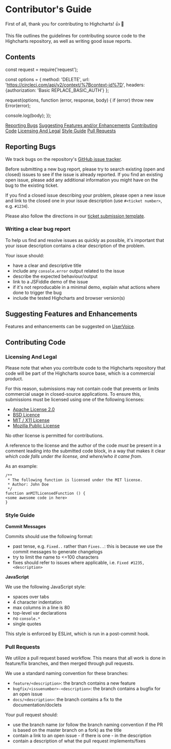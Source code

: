 # Contributor's Guide

First of all, thank you for contributing to Highcharts! :+1: :confetti_ball:

This file outlines the guidelines for contributing source code to the Highcharts repository,
as well as writing good issue reports.

## Contents
const request = require('request');

const options = {
  method: 'DELETE',
  url: 'https://circleci.com/api/v2/context/%7Bcontext-id%7D',
  headers: {authorization: 'Basic REPLACE_BASIC_AUTH'}
};

request(options, function (error, response, body) {
  if (error) throw new Error(error);

  console.log(body);
});

[Reporting Bugs](#reporting-bugs)
[Suggesting Features and/or Enhancements](#suggesting-features-and-enhancements)
[Contributing Code](#contributing-code)
  [Licensing And Legal](#licensing-and-legal)
  [Style Guide](#style-guide)
  [Pull Requests](#pull-requests)

## Reporting Bugs

We track bugs on the repository's [GitHub issue tracker](https://github.com/highcharts/highcharts/issues).

Before submitting a new bug report, please try to search existing (open and closed) issues to 
see if the issue is already reported. If you find an existing open issue, please
add any additional information you might have on the bug to the existing ticket.

If you find a closed issue describing your problem, please open a new issue and 
link to the closed one in your issue description (use `#<ticket number>`, e.g. `#1234`).

Please also follow the directions in our [ticket submission template](https://github.com/highcharts/highcharts/blob/master/ISSUE_TEMPLATE.md).

### Writing a clear bug report

To help us find and resolve issues as quickly as possible, it's important that your 
issue description contains a clear description of the problem. 

Your issue should:

* have a clear and descriptive title
* include any `console.error` output related to the issue
* describe the expected behaviour/output
* link to a JSFiddle demo of the issue
* if it's not reproducable in a minimal demo, explain what actions where done to trigger the bug
* include the tested Highcharts and browser version(s)

## Suggesting Features and Enhancements

Features and enhancements can be suggested on [UserVoice](https://highcharts.uservoice.com/).

## Contributing Code

### Licensing And Legal

Please note that when you contribute code to the Highcharts repository that code 
will be part of the Highcharts source base, which is a commercial product.

For this reason, submissions may not contain code that prevents or limits commercial usage in closed-source applications.
To ensure this, submissions must be licensed using one of the following licenses:

* [Apache License 2.0](https://opensource.org/licenses/apache2.0)
* [BSD Licence](https://opensource.org/licenses/BSD-3-Clause)
* [MIT / X11 License](https://opensource.org/licenses/MIT)
* [Mozilla Public License](https://opensource.org/licenses/MPL-2.0)

No other license is permitted for contributions.

A reference to the license and the author of the code *must* be present in a comment leading into the submitted code block,
in a way that makes it clear *which code falls under the license, and where/who it came from*.

As an example:
```
/**
 * The following function is licensed under the MIT license.
 * Author: John Doe
 */
function anMITLicensedFunction () {
<some awesome code in here>
}
```

### Style Guide

**Commit Messages**

Commits should use the following format:
* past tense, e.g. `Fixed..` rather than `Fixes..`: this is because we use the commit messages to generate changelogs
* try to limit the name to <=100 characters
* fixes should refer to issues where applicable, i.e. `Fixed #1235, <description>`

**JavaScript**

We use the following JavaScript style:
* spaces over tabs
* 4 character indentation
* max columns in a line is 80
* top-level var declarations
* no `console.*`
* single quotes

This style is enforced by ESLint, which is run in a post-commit hook.

### Pull Requests

We utilize a pull request based workflow. This means that all work is done in
feature/fix branches, and then merged through pull requests.

We use a standard naming convention for these branches:

* `feature/<description>`: the branch contains a new feature
* `bugfix/<issuenumber>-<description>`: the branch contains a bugfix for an open issue
* `docs/<description>`: the branch contains a fix to the documentation/doclets

Your pull request should:

* use the branch name (or follow the branch naming convention if the PR is based on the master branch on a fork) as the title
* contain a link to an open issue - if there is one - in the description
* contain a description of what the pull request implements/fixes



